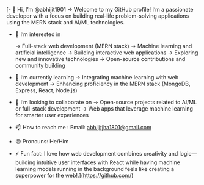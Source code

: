 [- 👋 Hi, I’m @abhijit1901
      -> Welcome to my GitHub profile! I’m a passionate developer with a focus on building real-life problem-solving applications using the MERN stack and AI/ML technologies.

- 👀 I’m interested in
  
     -> Full-stack web development (MERN stack)
      -> Machine learning and artificial intelligence
      -> Building interactive web applications
      -> Exploring new and innovative technologies
      -> Open-source contributions and community building
  
- 🌱 I’m currently learning
      -> Integrating machine learning with web development
      -> Enhancing proficiency in the MERN stack (MongoDB, Express, React, Node.js)

- 💞️ I’m looking to collaborate on
       -> Open-source projects related to AI/ML or full-stack development
       -> Web apps that leverage machine learning for smarter user experiences
  
- 📫 How to reach me : Email: abhijitjha1801@gmail.com
  
- 😄 Pronouns: He/Him
  
- ⚡ Fun fact: I love how web development combines creativity and logic—building intuitive user interfaces with React while having machine learning models running in the 
                background feels like creating a superpower for the web!.](https://github.com/)

<!---
abhijit1901/abhijit1901 is a ✨ special ✨ repository because its `README.md` (this file) appears on your GitHub profile.
You can click the Preview link to take a look at your changes.
--->
